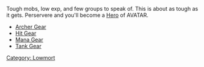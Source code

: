 Tough mobs, low exp, and few groups to speak of. This is about as tough
as it gets. Perservere and you'll become a
[Hero](:Category:_Hero.md "wikilink") of AVATAR.

-   [Archer Gear](:Category:_Lowmort_41-50_Archer_Gear.md "wikilink")
-   [Hit Gear](:Category:_Lowmort_41-50_Hit_Gear_.md "wikilink")
-   [Mana Gear](:Category:_Lowmort_41-50_Mana_Gear_.md "wikilink")
-   [Tank Gear](:Category:_Lowmort_41-50_Tank_Gear_.md "wikilink")

[Category: Lowmort](Category:_Lowmort "wikilink")
